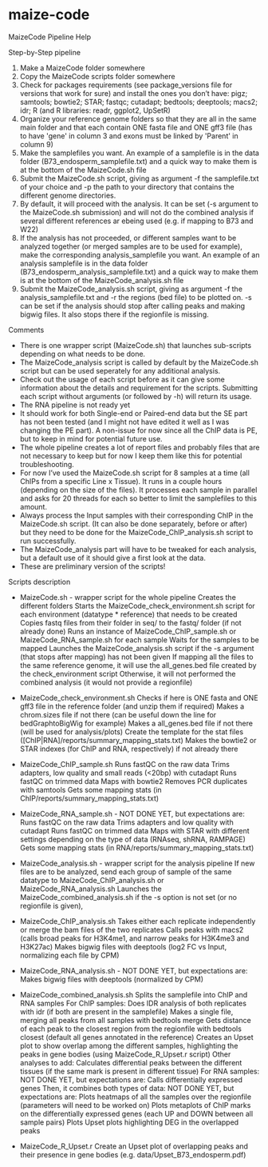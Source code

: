 # maize-code

MaizeCode Pipeline Help


Step-by-Step pipeline

1) Make a MaizeCode folder somewhere
2) Copy the MaizeCode scripts folder somewhere
3) Check for packages requirements (see package_versions file for versions that work for sure) and install the ones you don’t have:
pigz; samtools; bowtie2; STAR; fastqc; cutadapt; bedtools; deeptools; macs2; idr; R (and R libraries: readr, ggplot2, UpSetR)
4) Organize your reference genome folders so that they are all in the same main folder and that each contain ONE fasta file and ONE gff3 file (has to have 'gene' in column 3 and exons must be linked by 'Parent' in column 9)
5) Make the samplefiles you want. An example of a samplefile is in the data folder (B73_endosperm_samplefile.txt) and a quick way to make them is at the bottom of the MaizeCode.sh file
6) Submit the MaizeCode.sh script, giving as argument -f the samplefile.txt of your choice and -p the path to your directory that contains the different genome directories.
7) By default, it will proceed with the analysis. It can be set (-s argument to the MaizeCode.sh submission) and will not do the combined analysis if several different references ar ebeing used (e.g. if mapping to B73 and W22)
8) If the analysis has not proceeded, or different samples want to be analyzed together (or merged samples are to be used for example), make the corresponding analysis_samplefile you want. An example of an analysis samplefile is in the data folder (B73_endosperm_analysis_samplefile.txt) and a quick way to make them is at the bottom of the MaizeCode_analysis.sh file
9) Submit the MaizeCode_analysis.sh script, giving as argument -f the analysis_samplefile.txt and -r the regions (bed file) to be plotted on. -s can be set if the analysis should stop after calling peaks and making bigwig files. It also stops there if the regionfile is missing.


Comments

- There is one wrapper script (MaizeCode.sh) that launches sub-scripts depending on what needs to be done.
- The MaizeCode_analysis script is called by default by the MaizeCode.sh script but can be used seperately for any additional analysis.
- Check out the usage of each script before as it can give some information about the details and requirement for the scripts. Submitting each script without arguments (or followed by -h) will return its usage.
- The RNA pipeline is not ready yet
- It should work for both Single-end or Paired-end data but the SE part has not been tested (and I might not have edited it well as I was changing the PE part). A non-issue for now since all the ChIP data is PE, but to keep in mind for potential future use.
- The whole pipeline creates a lot of report files and probably files that are not necessary to keep but for now I keep them like this for potential troubleshooting.
- For now I’ve used the MaizeCode.sh script for 8 samples at a time (all ChIPs from a specific Line x Tissue). It runs in a couple hours (depending on the size of the files). It processes each sample in parallel and asks for 20 threads for each so better to limit the samplefiles to this amount.
- Always process the Input samples with their corresponding ChIP in the MaizeCode.sh script. (It can also be done separately, before or after) but they need to be done for the MaizeCode_ChIP_analysis.sh script to run successfully.
- The MaizeCode_analysis part will have to be tweaked for each analysis, but a default use of it should give a first look at the data.
- These are preliminary version of the scripts!


Scripts description

- MaizeCode.sh - wrapper script for the whole pipeline
Creates the different folders
Starts the MaizeCode_check_environment.sh script for each environment (datatype * reference) that needs to be created
Copies fastq files from their folder in seq/ to the fastq/ folder (if not already done)
Runs an instance of MaizeCode_ChIP_sample.sh or MaizeCode_RNA_sample.sh for each sample
Waits for the samples to be mapped
Launches the MaizeCode_analysis.sh script if the -s argument (that stops after mapping) has not been given
If mapping all the files to the same reference genome, it will use the all_genes.bed file created by the check_environment script
Otherwise, it will not performed the combined analysis (it would not provide a regionfile)

- MaizeCode_check_environment.sh
Checks if here is ONE fasta and ONE gff3 file in the reference folder (and unzip them if required)
Makes a chrom.sizes file if not there (can be useful down the line for bedGraphtoBigWig for example)
Makes a all_genes.bed file if not there (will be used for analysis/plots)
Create the template for the stat files ([ChIP|RNA]/reports/summary_mapping_stats.txt)
Makes the bowtie2 or STAR indexes (for ChIP and RNA, respectively) if not already there

- MaizeCode_ChIP_sample.sh
Runs fastQC on the raw data
Trims adapters, low quality and small reads (<20bp) with cutadapt
Runs fastQC on trimmed data
Maps with bowtie2
Removes PCR duplicates with samtools
Gets some mapping stats (in ChIP/reports/summary_mapping_stats.txt)

- MaizeCode_RNA_sample.sh - NOT DONE YET, but expectations are:
Runs fastQC on the raw data
Trims adapters and low quality with cutadapt
Runs fastQC on trimmed data
Maps with STAR with different settings depending on the type of data (RNAseq, shRNA, RAMPAGE)
Gets some mapping stats (in RNA/reports/summary_mapping_stats.txt)

- MaizeCode_analysis.sh - wrapper script for the analysis pipeline
If new files are to be analyzed, send each group of sample of the same datatype to MaizeCode_ChIP_analysis.sh or MaizeCode_RNA_analysis.sh
Launches the MaizeCode_combined_analysis.sh if the -s option is not set (or no regionfile is given), 

- MaizeCode_ChIP_analysis.sh
Takes either each replicate independently or merge the bam files of the two replicates
Calls peaks with macs2 (calls broad peaks for H3K4me1, and narrow peaks for H3K4me3 and H3K27ac)
Makes bigwig files with deeptools (log2 FC vs Input, normalizing each file by CPM) 

- MaizeCode_RNA_analysis.sh - NOT DONE YET, but expectations are:
Makes bigwig files with deeptools (normalized by CPM)

- MaizeCode_combined_analysis.sh
Splits the samplefile into ChIP and RNA samples
For ChIP samples:
Does IDR analysis of both replicates with idr (if both are present in the samplefile)
Makes a single file, merging all peaks from all samples with bedtools merge
Gets distance of each peak to the closest region from the regionfile with bedtools closest (default all genes annotated in the reference)
Creates an Upset plot to show overlap among the different samples, highlighting the peaks in gene bodies (using MaizeCode_R_Upset.r script)
Other analyses to add:
Calculates differential peaks between the different tissues (if the same mark is present in different tissue)
For RNA samples: NOT DONE YET, but expectations are:
Calls differentially expressed genes
Then, it combines both types of data: NOT DONE YET, but expectations are:
Plots heatmaps of all the samples over the regionfile (parameters will need to be worked on)
Plots metaplots of ChIP marks on the differentially expressed genes (each UP and DOWN between all sample pairs)
Plots Upset plots highlighting DEG in the overlapped peaks

- MaizeCode_R_Upset.r
Create an Upset plot of overlapping peaks and their presence in gene bodies (e.g. data/Upset_B73_endosperm.pdf)
